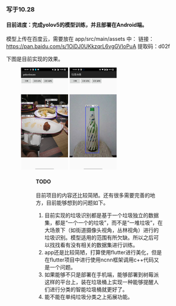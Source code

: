 ### 写于10.28

#### 目前进度：完成yolov5的模型训练，并且部署在Android端。
模型上传在百度云，需要放在 app/src/main/assets 中：
链接：https://pan.baidu.com/s/1OiDJ0UKkzqrL6vgGVIoPuA 
提取码：d02f

下图是目前实现的效果。

<figure>
<img src="./效果1.jpg" alt="效果1" width=30%  height:30%/>
<img src="./效果2.jpg" alt="效果2" width=30% height:30% />
<figure/>

#### TODO

目前项目的内容还比较简陋。还有很多需要完善的地方，目前能够想到的问题如下。

1. 目前实现的垃圾识别都是基于一个垃圾独立的数据集，都是“一个一个的垃圾”，而不是“一堆垃圾”，在大场景下（如街道摄像头视角，丛林视角）进行的垃圾识别。模型适用的范围有所欠缺。所以之后可以找找看有没有相关的数据集进行训练。
2. app还是比较简陋，打算使用flutter进行美化，但是在flutter项目中进行使用ncnn框架调用c++代码又是一个问题。
3. 如果能够不只是部署在手机端，能够部署到树莓派这样的平台上，装在垃圾桶上实现一种能够提醒人们进行分类的智能垃圾桶就更好了。
4. 能不能在单纯垃圾分类之上拓展功能。
